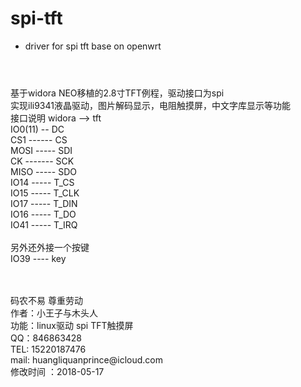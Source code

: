 # spi-tft
* driver for spi tft base on openwrt
#
<br> 基于widora NEO移植的2.8寸TFT例程，驱动接口为spi
<br> 实现ili9341液晶驱动，图片解码显示，电阻触摸屏，中文字库显示等功能
<br> 接口说明 widora --> tft
<br>         IO0(11) -- DC
<br>         CS1 ------ CS
<br>         MOSI ----- SDI
<br>         CK ------- SCK
<br>         MISO ----- SDO
<br>         IO14 ----- T_CS
<br>         IO15 ----- T_CLK
<br>         IO17 ----- T_DIN
<br>         IO16 ----- T_DO
<br>         IO41 ----- T_IRQ
<br>
<br> 另外还外接一个按键
<br> IO39 ---- key

<br>
<br>码农不易 尊重劳动
<br>作者：小王子与木头人
<br>功能：linux驱动 spi TFT触摸屏
<br>QQ：846863428 
<br>TEL: 15220187476 
<br>mail: huangliquanprince@icloud.com 
<br>修改时间 ：2018-05-17